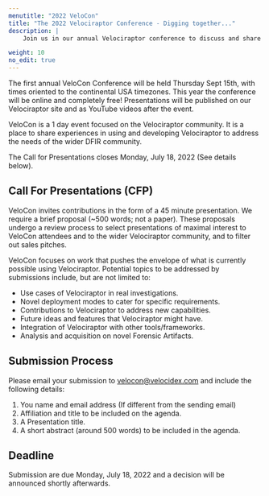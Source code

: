 ```yaml
---
menutitle: "2022 VeloCon"
title: "The 2022 Velociraptor Conference - Digging together..."
description: |
    Join us in our annual Velociraptor conference to discuss and share your experiences with Velociraptor!

weight: 10
no_edit: true
---
```


The first annual VeloCon Conference will be held Thursday Sept 15th,
with times oriented to the continental USA timezones. This year the
conference will be online and completely free! Presentations will be
published on our Velociraptor site and as YouTube videos after the
event.

VeloCon is a 1 day event focused on the Velociraptor community. It is
a place to share experiences in using and developing Velociraptor to
address the needs of the wider DFIR community.

The Call for Presentations closes Monday, July 18, 2022 (See details
below).

## Call For Presentations (CFP)

VeloCon invites contributions in the form of a 45 minute
presentation. We require a brief proposal (~500 words; not a
paper). These proposals undergo a review process to select
presentations of maximal interest to VeloCon attendees and to the
wider Velociraptor community, and to filter out sales pitches.

VeloCon focuses on work that pushes the envelope of what is currently
possible using Velociraptor. Potential topics to be addressed by
submissions include, but are not limited to:

* Use cases of Velociraptor in real investigations.
* Novel deployment modes to cater for specific requirements.
* Contributions to Velociraptor to address new capabilities.
* Future ideas and features that Velociraptor might have.
* Integration of Velociraptor with other tools/frameworks.
* Analysis and acquisition on novel Forensic Artifacts.

## Submission Process

Please email your submission to velocon@velocidex.com and include the
following details:

1. You name and email address (If different from the sending email)
2. Affiliation and title to be included on the agenda.
3. A Presentation title.
4. A short abstract (around 500 words) to be included in the agenda.

## Deadline

Submission are due Monday, July 18, 2022 and a decision will be
announced shortly afterwards.
